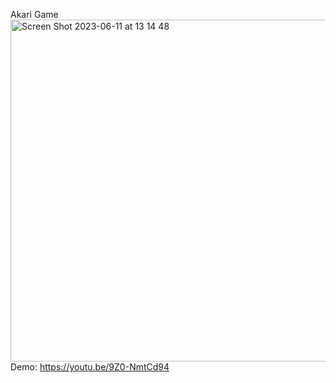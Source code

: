 Akari Game
<img width="547" alt="Screen Shot 2023-06-11 at 13 14 48" src="https://github.com/bcscc/akarigame/assets/96664333/cb83f66b-28c0-49b2-8d67-ff642bc6a032">
Demo: https://youtu.be/9Z0-NmtCd94
